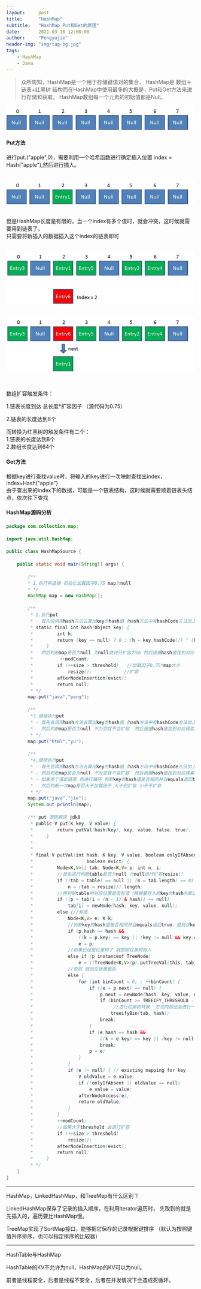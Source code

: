 ```yaml
---
layout:     post
title:      "HashMap"
subtitle:   "HashMap Put和Get的原理"
date:       2021-03-16 12:00:00
author:     "Pengyujie"
header-img: "img/tag-bg.jpg"
tags:
    - HashMap
    - Java
---
```

>众所周知，HashMap是一个用于存储键值对的集合，
>HashMap是   数组＋链表+红黑树   结构而在HashMap中使用最多的大概是，Put和Get方法来进行存储和获取。
>HashMap数组每一个元素的初始值都是Null。

<img src="/img/notes/1.jpg" >



#### Put方法


进行put.("apple",0)，需要利用一个哈希函数进行确定插入位置 index = Hash("apple"),然后进行插入。

<br><img src="/img/notes/2.jpg" >

<br>但是HashMap长度是有限的，当一个index有多个值时，就会冲突，这时候就需要用到链表了，
<br>只需要将新插入的数据插入这个index的链表即可

<br><img src="/img/notes/3.jpg" >

<br><img src="/img/notes/4.jpg" >

<br>

数组扩容触发条件：

1.链表长度到达 总长度*扩容因子 （源代码为0.75）

2.链表的长度达到8个



而转换为红黑树的触发条件有二个：
<br>1.链表的长度达到8个
<br>2.数组长度达到64个



#### Get方法

根据key进行查找value时，将输入的key进行一次映射查找出index， index=Hash("apple")
<br>由于查出来的index下的数据，可能是一个链表结构，这时候就需要顺着链表头结点，依次往下查找
</div>



#### HashMap源码分析

~~~java
package com.collection.map;

import java.util.HashMap;

public class HashMapSource {

    public static void main(String[] args) {

        /**
        * 1.执行构造器 初始化加载因子0.75 map为null
        * */
        HashMap map = new HashMap();

        /**
         * 2.执行put
         * - 首先会调用hash方法去算出key的hash值（hash方法中有hashCode方法加上hash值右移16位减少hash冲突）
         * static final int hash(Object key) {
         *         int h;
         *         return (key == null) ? 0 : (h = key.hashCode()) ^ (h >>> 16);
         *     }
         * - 然后判断map是否为null 为null就进行扩容为16 然后根据hash值找到对应得索引位置 判断对应位置是否存在值，没有直接放入。然后判断一次map是否大于threshold 大于则扩容 小于不扩容
         *          ++modCount;
         *         if (++size > threshold)   //加载因子0.75*map大小
         *             resize();            //扩容
         *         afterNodeInsertion(evict);
         *         return null;
         * */
        map.put("java","peng");

        /**
         *3.继续执行put
         * - 首先会调用hash方法去算出key的hash值（hash方法中有hashCode方法加上hash值右移16位减少hash冲突）
         * - 然后判断map是否为null 不为空就不会扩容  然后根据hash值找到对应得索引位置 判断对应位置是否存在值，没有直接放入。然后判断一次map是否大于加载因子 大于则扩容 小于不扩容
         * */
        map.put("html","yu");

        /**
         *4.继续执行put
         * - 首先会调用hash方法去算出key的hash值（hash方法中有hashCode方法加上hash值右移16位减少hash冲突）
         * - 然后判断map是否为null 不为空就不会扩容  然后根据hash值找到对应得索引位置 判断对应位置是否存在值，存在值。
         * - 如果多个值即链表 则进行循环 判断key的hash值是否相同并且equals返回true，是则该key直接替换掉原来的key 否则加在链表最后
         * - 然后判断一次map是否大于加载因子 大于则扩容 小于不扩容
         * */
        map.put("java","jie");
        System.out.println(map);

        /** put 源码解读 jdk8
         * public V put(K key, V value) {
         *         return putVal(hash(key), key, value, false, true);
         *     }
         *
         *
         * final V putVal(int hash, K key, V value, boolean onlyIfAbsent,
         *                    boolean evict) {
         *         Node<K,V>[] tab; Node<K,V> p; int n, i;
         *         //首先进行判断table是否为null 为null进行扩容resize()
         *         if ((tab = table) == null || (n = tab.length) == 0)
         *             n = (tab = resize()).length;
         *         //再判断table中对应位置是否有值（根据要存入的key的hash判断出的索引位置） 没有则直接存入
         *         if ((p = tab[i = (n - 1) & hash]) == null)
         *             tab[i] = newNode(hash, key, value, null);
         *         else {//有值
         *             Node<K,V> e; K k;
         *             //判断key的hash值是否相同并且equals返回true，是则该key直接替换掉原来的key
         *             if (p.hash == hash &&
         *                 ((k = p.key) == key || (key != null && key.equals(k))))
         *                 e = p;
         *             //如果已经是红黑树了 就按照红黑树存入
         *             else if (p instanceof TreeNode)
         *                 e = ((TreeNode<K,V>)p).putTreeVal(this, tab, hash, key, value);
         *             //否则 就加在链表最后
         *             else {
         *                 for (int binCount = 0; ; ++binCount) {
         *                     if ((e = p.next) == null) {
         *                         p.next = newNode(hash, key, value, null);
         *                         if (binCount >= TREEIFY_THRESHOLD - 1) // -1 for 1st
         *                              //进行红黑树转换  方法内部还会进行一次判断
         *                             treeifyBin(tab, hash);
         *                         break;
         *                     }
         *                     if (e.hash == hash &&
         *                         ((k = e.key) == key || (key != null && key.equals(k))))
         *                         break;
         *                     p = e;
         *                 }
         *             }
         *             if (e != null) { // existing mapping for key
         *                 V oldValue = e.value;
         *                 if (!onlyIfAbsent || oldValue == null)
         *                     e.value = value;
         *                 afterNodeAccess(e);
         *                 return oldValue;
         *             }
         *         }
         *         ++modCount;
         *         //如果大于threshold 会进行扩容
         *         if (++size > threshold)
         *             resize();
         *         afterNodeInsertion(evict);
         *         return null;
         *     }
         * */
    }
}
~~~




---
HashMap，LinkedHashMap，和TreeMap有什么区别？

LinkedHashMap保存了记录的插入顺序，在利用lterator遍历时，
先取到的就是先插入的，遍历要比HashMap慢。

TreeMap实现了SortMap接口，能够把它保存的记录根据键排序
（默认为按照键值升序排序，也可以指定排序的比较器）

---
HashTable与HashMap

HashTable的KV不允许为null，HashMap的KV可以为null。

前者是线程安全，后者是线程不安全，后者在并发情况下会造成死循环。







